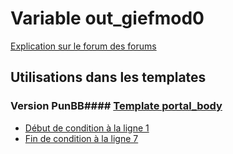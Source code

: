 # Variable out_giefmod0
[Explication sur le forum des forums](http://forum.forumactif.com/t294113-listing-des-variables#out_giefmod0)
## Utilisations dans les templates
### Version PunBB#### [Template portal_body](punbb/portal_body.md)
* [Début de condition à la ligne 1](../punbb/portal_body.tpl#L1)
* [Fin de condition à la ligne 7](../punbb/portal_body.tpl#L7)
